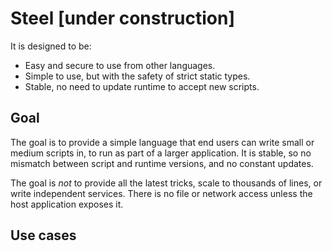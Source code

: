 
# Steel [under construction]



It is designed to be:

* Easy and secure to use from other languages.
* Simple to use, but with the safety of strict static types.
* Stable, no need to update runtime to accept new scripts.

## Goal

The goal is to provide a simple language that end users can write small or medium scripts in, to run as part of a larger application. It is stable, so no mismatch between script and runtime versions, and no constant updates.

The goal is *not* to provide all the latest tricks, scale to thousands of lines, or write independent services. There is no file or network access unless the host application exposes it.

## Use cases




